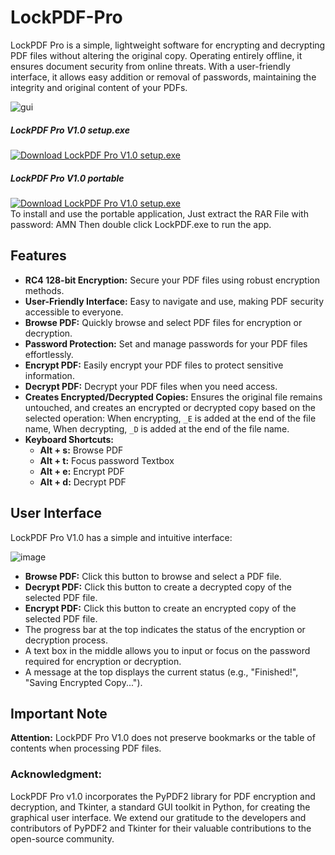 # LockPDF-Pro 

LockPDF Pro is a simple, lightweight software for encrypting and decrypting PDF files without altering the original copy. Operating entirely offline, it ensures document security from online threats. With a user-friendly interface, it allows easy addition or removal of passwords, maintaining the integrity and original content of your PDFs.

![gui](https://github.com/user-attachments/assets/853244f4-9ed4-4d97-9776-da8467c9a3b3)

##### LockPDF Pro V1.0 setup.exe
[![Download LockPDF Pro V1.0 setup.exe](https://img.shields.io/badge/Download-File-blue)](https://github.com/aneeshmurali-n/LockPDF-Pro/releases/download/v1.0.0/LockPDF.Pro.setup.exe)
##### LockPDF Pro V1.0 portable
[![Download LockPDF Pro V1.0 setup.exe](https://img.shields.io/badge/Download-File-blue)](https://github.com/aneeshmurali-n/LockPDF-Pro/releases/download/p1.0.0/LockPDF.rar)
<br>To install and use the portable application, Just extract the RAR File with password: AMN
Then double click LockPDF.exe to run the app.

## Features
- **RC4 128-bit Encryption:** Secure your PDF files using robust encryption methods.
- **User-Friendly Interface:** Easy to navigate and use, making PDF security accessible to everyone.
- **Browse PDF:** Quickly browse and select PDF files for encryption or decryption.
- **Password Protection:** Set and manage passwords for your PDF files effortlessly.
- **Encrypt PDF:** Easily encrypt your PDF files to protect sensitive information.
- **Decrypt PDF:** Decrypt your PDF files when you need access.
- **Creates Encrypted/Decrypted Copies:** Ensures the original file remains untouched, and creates an encrypted or decrypted copy based on the selected operation: When encrypting, `_E` is added at the end of the file name, When decrypting, `_D` is added at the end of the file name.
- **Keyboard Shortcuts:**
  - **Alt + s:** Browse PDF
  - **Alt + t:** Focus password Textbox
  - **Alt + e:** Encrypt PDF
  - **Alt + d:** Decrypt PDF
  
## User Interface

LockPDF Pro V1.0 has a simple and intuitive interface:

![image](https://github.com/user-attachments/assets/7ffc6bc0-cf85-45cb-91bc-0e204b0d473a)

- **Browse PDF:** Click this button to browse and select a PDF file.
- **Decrypt PDF:** Click this button to create a decrypted copy of the selected PDF file.
- **Encrypt PDF:** Click this button to create an encrypted copy of the selected PDF file.
- The progress bar at the top indicates the status of the encryption or decryption process.
- A text box in the middle allows you to input or focus on the password required for encryption or decryption.
- A message at the top displays the current status (e.g., "Finished!", "Saving Encrypted Copy...").

## Important Note

**Attention:** LockPDF Pro V1.0 does not preserve bookmarks or the table of contents when processing PDF files.

  
### Acknowledgment:
LockPDF Pro v1.0 incorporates the PyPDF2 library for PDF encryption and decryption,
and Tkinter, a standard GUI toolkit in Python, for creating the graphical user 
interface. We extend our gratitude to the developers and contributors of PyPDF2 
and Tkinter for their valuable contributions to the open-source community.
